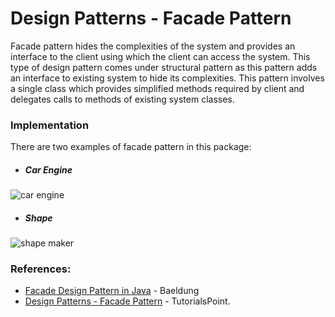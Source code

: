 # Design Patterns - Facade Pattern
Facade pattern hides the complexities of the system and provides an interface to the client using which the client can access the system. This type of design pattern comes under structural pattern as this pattern adds an interface to existing system to hide its complexities.
This pattern involves a single class which provides simplified methods required by client and delegates calls to methods of existing system classes.

### Implementation
There are two examples of facade pattern in this package:
- ##### Car Engine

![car engine](https://www.baeldung.com/wp-content/uploads/2018/04/facade-class-diagram.png)

- ##### Shape
![shape maker](https://www.tutorialspoint.com/design_pattern/images/facade_pattern_uml_diagram.jpg)

### References:
- [Facade Design Pattern in Java](https://www.baeldung.com/java-facade-pattern) - Baeldung
- [Design Patterns - Facade Pattern](https://www.tutorialspoint.com/design_pattern/facade_pattern.htm) - TutorialsPoint.